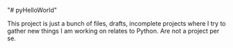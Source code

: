 "# pyHelloWorld" 

This project is just a bunch of files, drafts, incomplete projects where I try to gather new things I am working on relates to Python.
Are not a project per se.
